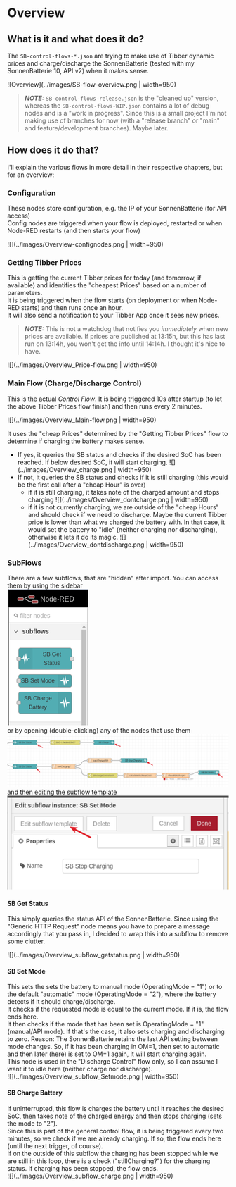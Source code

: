 # Overview
## What is it and what does it do?

The `SB-control-flows-*.json` are trying to make use of Tibber dynamic prices and charge/discharge the SonnenBatterie (tested with my SonnenBatterie 10, API v2) when it makes sense.

![Overview](../images/SB-flow-overview.png | width=950)

> **_NOTE:_**  `SB-control-flows-release.json` is the "cleaned up" version, whereas the `SB-control-flows-WIP.json` contains a lot of debug nodes and is a "work in progress". Since this is a small project I'm not making use of branches for now (with a "release branch" or "main" and feature/development branches). Maybe later.


## How does it do that?

I'll explain the various flows in more detail in their respective chapters, but for an overview:

### Configuration

These nodes store configuration, e.g. the IP of your SonnenBatterie (for API access)  
Config nodes are triggered when your flow is deployed, restarted or when Node-RED restarts (and then starts your flow)

![](../images/Overview-confignodes.png | width=950)

### Getting Tibber Prices
This is getting the current Tibber prices for today (and tomorrow, if available) and identifies the "cheapest Prices" based on a number of parameters.  
It is being triggered when the flow starts (on deployment or when Node-RED starts) and then runs once an hour.  
It will also send a notification to your Tibber App once it sees new prices.  

> **_NOTE:_** This is not a watchdog that notifies you _immediately_ when new prices are available. If prices are published at 13:15h, but this has last run on 13:14h, you won't get the info until 14:14h. I thought it's nice to have. 

![](../images/Overview_Price-flow.png | width=950)


### Main Flow (Charge/Discharge Control)

This is the actual _Control Flow_. It is being triggered 10s after startup (to let the above Tibber Prices flow finish) and then runs every 2 minutes.  

![](../images/Overview_Main-flow.png | width=950)

It uses the "cheap Prices" determined by the "Getting Tibber Prices" flow to determine if charging the battery makes sense.

* If yes, it queries the SB status and checks if the desired SoC has been reached. If below desired SoC, it will start charging. ![](../images/Overview_charge.png | width=950)
* If not, it queries the SB status and checks if it is still charging (this would be the first call after a "cheap Hour" is over)
    * if it is still charging, it takes note of the charged amount and stops charging ![](../images/Overview_dontcharge.png | width=950)
    * if it is not currently charging, we are outside of the "cheap Hours" and should check if we need to discharge. Maybe the current Tibber price is lower than what we charged the battery with. In that case, it would set the battery to "idle" (neither charging nor discharging), otherwise it lets it do its magic. ![](../images/Overview_dontdischarge.png | width=950)



### SubFlows

There are a few subflows, that are "hidden" after import. You can access them by using the sidebar   
![](../images/Overview_subflows_sidebar.png)   
or by opening (double-clicking) any of the nodes that use them   
![](../images/Overview_subflows_usage.png)    
and then editing the subflow template   
![](../images/Overview_editsubflow.png)

#### SB Get Status
This simply queries the status API of the SonnenBatterie. Since using the "Generic HTTP Request" node means you have to prepare a message accordingly that you pass in, I decided to wrap this into a subflow to remove some clutter.

![](../images/Overview_subflow_getstatus.png | width=950)


#### SB Set Mode
This sets the sets the battery to manual mode (OperatingMode = "1") or to the default "automatic" mode (OperatingMode = "2"), where the battery detects if it should charge/discharge.   
It checks if the requested mode is equal to the current mode. If it is, the flow ends here.   
It then checks if the mode that has been set is OperatingMode = "1" (manual/API mode). If that's the case, it also sets charging and discharging to zero. 
Reason: The SonnenBatterie retains the last API setting between mode changes. So, if it has been charging in OM=1, then set to automatic and then later (here) is set to OM=1 again, it will start charging again.   
This node is used in the "Discharge Control" flow only, so I can assume I want it to idle here (neither charge nor discharge).   
![](../images/Overview_subflow_Setmode.png | width=950)


#### SB Charge Battery
If uninterrupted, this flow is charges the battery until it reaches the desired SoC, then takes note of the charged energy and then stops charging (sets the mode to "2").   
Since this is part of the general control flow, it is being triggered every two minutes, so we check if we are already charging. If so, the flow ends here (until the next trigger, of course).    
If on the outside of this subflow the charging has been stopped while we are still in this loop, there is a check ("stillCharging?") for the charging status. If charging has been stopped, the flow ends.  
![](../images/Overview_subflow_charge.png | width=950)














